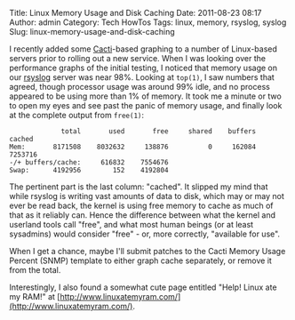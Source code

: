 Title: Linux Memory Usage and Disk Caching
Date: 2011-08-23 08:17
Author: admin
Category: Tech HowTos
Tags: linux, memory, rsyslog, syslog
Slug: linux-memory-usage-and-disk-caching

I recently added some [Cacti](http://www.cacti.net)-based graphing to a
number of Linux-based servers prior to rolling out a new service. When I
was looking over the performance graphs of the initial testing, I
noticed that memory usage on our [rsyslog](http://www.rsyslog.com)
server was near 98%. Looking at `top(1)`, I saw numbers that agreed,
though processor usage was around 99% idle, and no process appeared to
be using more than 1% of memory. It took me a minute or two to open my
eyes and see past the panic of memory usage, and finally look at the
complete output from `free(1)`:

~~~~{.text}
             total       used       free     shared    buffers     cached
Mem:       8171508    8032632     138876          0     162084    7253716
-/+ buffers/cache:     616832    7554676
Swap:      4192956        152    4192804
~~~~

The pertinent part is the last column: "cached". It slipped my mind that
while rsyslog is writing vast amounts of data to disk, which may or may
not ever be read back, the kernel is using free memory to cache as much
of that as it reliably can. Hence the difference between what the kernel
and userland tools call "free", and what most human beings (or at least
sysadmins) would consider "free" - or, more correctly, "available for
use".

When I get a chance, maybe I'll submit patches to the Cacti Memory Usage
Percent (SNMP) template to either graph cache separately, or remove it
from the total.

Interestingly, I also found a somewhat cute page entitled "Help! Linux
ate my RAM!" at
[http://www.linuxatemyram.com/](http://www.linuxatemyram.com/).
